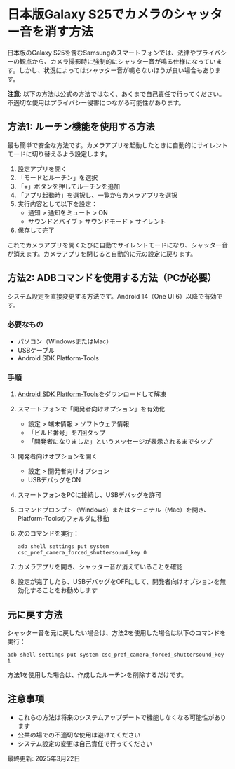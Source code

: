 # 日本版Galaxy S25でカメラのシャッター音を消す方法

日本版のGalaxy S25を含むSamsungのスマートフォンでは、法律やプライバシーの観点から、カメラ撮影時に強制的にシャッター音が鳴る仕様になっています。しかし、状況によってはシャッター音が鳴らないほうが良い場合もあります。

**注意**: 以下の方法は公式の方法ではなく、あくまで自己責任で行ってください。不適切な使用はプライバシー侵害につながる可能性があります。

## 方法1: ルーチン機能を使用する方法

最も簡単で安全な方法です。カメラアプリを起動したときに自動的にサイレントモードに切り替えるよう設定します。

1. 設定アプリを開く
2. 「モードとルーチン」を選択
3. 「+」ボタンを押してルーチンを追加
4. 「アプリ起動時」を選択し、一覧からカメラアプリを選択
5. 実行内容として以下を設定：
   - 通知 > 通知をミュート > ON
   - サウンドとバイブ > サウンドモード > サイレント
6. 保存して完了

これでカメラアプリを開くたびに自動でサイレントモードになり、シャッター音が消えます。カメラアプリを閉じると自動的に元の設定に戻ります。

## 方法2: ADBコマンドを使用する方法（PCが必要）

システム設定を直接変更する方法です。Android 14（One UI 6）以降で有効です。

### 必要なもの
- パソコン（WindowsまたはMac）
- USBケーブル
- Android SDK Platform-Tools

### 手順

1. [Android SDK Platform-Tools](https://developer.android.com/studio/releases/platform-tools)をダウンロードして解凍

2. スマートフォンで「開発者向けオプション」を有効化
   - 設定 > 端末情報 > ソフトウェア情報
   - 「ビルド番号」を7回タップ
   - 「開発者になりました」というメッセージが表示されるまでタップ

3. 開発者向けオプションを開く
   - 設定 > 開発者向けオプション
   - USBデバッグをON

4. スマートフォンをPCに接続し、USBデバッグを許可

5. コマンドプロンプト（Windows）またはターミナル（Mac）を開き、Platform-Toolsのフォルダに移動

6. 次のコマンドを実行：
   ```
   adb shell settings put system csc_pref_camera_forced_shuttersound_key 0
   ```

7. カメラアプリを開き、シャッター音が消えていることを確認

8. 設定が完了したら、USBデバッグをOFFにして、開発者向けオプションを無効化することをお勧めします

## 元に戻す方法

シャッター音を元に戻したい場合は、方法2を使用した場合は以下のコマンドを実行：

```
adb shell settings put system csc_pref_camera_forced_shuttersound_key 1
```

方法1を使用した場合は、作成したルーチンを削除するだけです。

## 注意事項

- これらの方法は将来のシステムアップデートで機能しなくなる可能性があります
- 公共の場での不適切な使用は避けてください
- システム設定の変更は自己責任で行ってください

最終更新: 2025年3月22日
